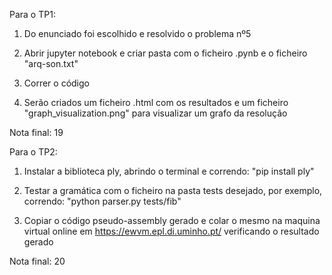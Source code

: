 Para o TP1:
  1. Do enunciado foi escolhido e resolvido o problema nº5
   
  2. Abrir jupyter notebook e criar pasta com o ficheiro .pynb e o ficheiro "arq-son.txt"
   
  3. Correr o código
     
  4. Serão criados um ficheiro .html com os resultados e um ficheiro "graph_visualization.png" para visualizar um grafo da resolução

Nota final: 19



Para o TP2:
  1. Instalar a biblioteca ply, abrindo o terminal e correndo: "pip install ply"

  2. Testar a gramática com o ficheiro na pasta tests desejado, por exemplo, correndo: "python parser.py tests/fib"

  3. Copiar o código pseudo-assembly gerado e colar o mesmo na maquina virtual online em https://ewvm.epl.di.uminho.pt/ verificando o resultado gerado

Nota final: 20
